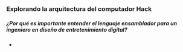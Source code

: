 ### Explorando la arquitectura del computador Hack ###

##### ¿Por qué es importante entender el lenguaje ensamblador para un ingeniero en diseño de entretenimiento digital? #####
- 











